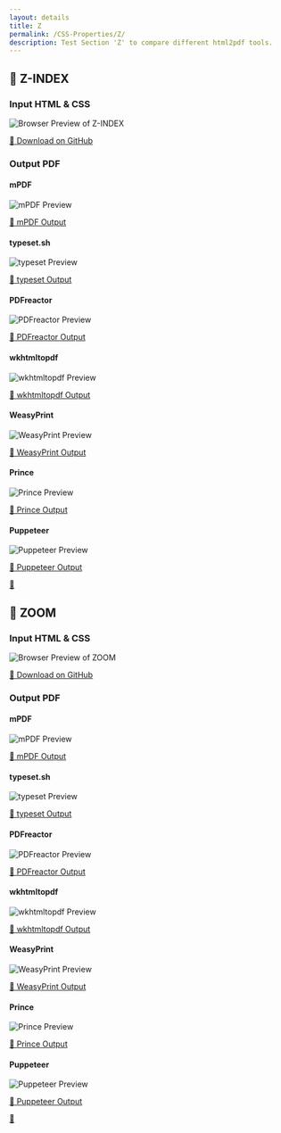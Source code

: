 ```yaml
---
layout: details
title: Z
permalink: /CSS-Properties/Z/
description: Test Section 'Z' to compare different html2pdf tools.
---
```




## 🔬 Z-INDEX

### Input HTML & CSS

<div class="browser-mockup with-url">
    <div>
        <img src="/{{ page.path }}/../browser_screenshot__html_CSS_Properties_Z_z-index.html.pdf.png" alt="Browser Preview of Z-INDEX" />
    </div>
</div>
<p>
    <a href="https://raw.githubusercontent.com/azettl/compare.html2pdf.tools/master//html/CSS%20Properties/Z/z-index.html" target="_blank" rel="noopener">📄 Download on GitHub</a>
</p>

### Output PDF

<div class="details-boxes">
    <div>
        <h4>mPDF</h4>
        <img src="/{{ page.path }}/../mpdf__html_CSS_Properties_Z_z-index.html.png" alt="mPDF Preview" />
        <p>
            <a href="/{{ page.path }}/../mpdf__html_CSS_Properties_Z_z-index.html.pdf" target="_blank">📕 mPDF Output</a>
        </p>
    </div>
    <div>
        <h4>typeset.sh</h4>
        <img src="/{{ page.path }}/../typeset__html_CSS_Properties_Z_z-index.html.png" alt="typeset Preview" />
        <p>
            <a href="/{{ page.path }}/../typeset__html_CSS_Properties_Z_z-index.html.pdf" target="_blank">📕 typeset Output</a>
        </p>
    </div>
    <div>
        <h4>PDFreactor</h4>
        <img src="/{{ page.path }}/../pdfreactor__html_CSS_Properties_Z_z-index.html.png" alt="PDFreactor Preview" />
        <p>
            <a href="/{{ page.path }}/../pdfreactor__html_CSS_Properties_Z_z-index.html.pdf" target="_blank">📕 PDFreactor Output</a>
        </p>
    </div>
    <div>
        <h4>wkhtmltopdf</h4>
        <img src="/{{ page.path }}/../wkhtmltopdf__html_CSS_Properties_Z_z-index.html.png" alt="wkhtmltopdf Preview" />
        <p>
            <a href="/{{ page.path }}/../wkhtmltopdf__html_CSS_Properties_Z_z-index.html.pdf" target="_blank">📕 wkhtmltopdf Output</a>
        </p>
    </div>
    <div>
        <h4>WeasyPrint</h4>
        <img src="/{{ page.path }}/../weasyprint__html_CSS_Properties_Z_z-index.html.png" alt="WeasyPrint Preview" />
        <p>
            <a href="/{{ page.path }}/../weasyprint__html_CSS_Properties_Z_z-index.html.pdf" target="_blank">📕 WeasyPrint Output</a>
        </p>
    </div>
    <div>
        <h4>Prince</h4>
        <img src="/{{ page.path }}/../princexml__html_CSS_Properties_Z_z-index.html.png" alt="Prince Preview" />
        <p>
            <a href="/{{ page.path }}/../princexml__html_CSS_Properties_Z_z-index.html.pdf" target="_blank">📕 Prince Output</a>
        </p>
    </div>
    <div>
        <h4>Puppeteer</h4>
        <img src="/{{ page.path }}/../puppeteer__html_CSS_Properties_Z_z-index.html.png" alt="Puppeteer Preview" />
        <p>
            <a href="/{{ page.path }}/../puppeteer__html_CSS_Properties_Z_z-index.html.pdf" target="_blank">📕 Puppeteer Output</a>
        </p>
    </div>
</div>

<a href="#top" class="rocket-outer">
    <span class="rocket">🚀</span>
</a>

## 🔬 ZOOM

### Input HTML & CSS

<div class="browser-mockup with-url">
    <div>
        <img src="/{{ page.path }}/../browser_screenshot__html_CSS_Properties_Z_zoom.html.pdf.png" alt="Browser Preview of ZOOM" />
    </div>
</div>
<p>
    <a href="https://raw.githubusercontent.com/azettl/compare.html2pdf.tools/master//html/CSS%20Properties/Z/zoom.html" target="_blank" rel="noopener">📄 Download on GitHub</a>
</p>

### Output PDF

<div class="details-boxes">
    <div>
        <h4>mPDF</h4>
        <img src="/{{ page.path }}/../mpdf__html_CSS_Properties_Z_zoom.html.png" alt="mPDF Preview" />
        <p>
            <a href="/{{ page.path }}/../mpdf__html_CSS_Properties_Z_zoom.html.pdf" target="_blank">📕 mPDF Output</a>
        </p>
    </div>
    <div>
        <h4>typeset.sh</h4>
        <img src="/{{ page.path }}/../typeset__html_CSS_Properties_Z_zoom.html.png" alt="typeset Preview" />
        <p>
            <a href="/{{ page.path }}/../typeset__html_CSS_Properties_Z_zoom.html.pdf" target="_blank">📕 typeset Output</a>
        </p>
    </div>
    <div>
        <h4>PDFreactor</h4>
        <img src="/{{ page.path }}/../pdfreactor__html_CSS_Properties_Z_zoom.html.png" alt="PDFreactor Preview" />
        <p>
            <a href="/{{ page.path }}/../pdfreactor__html_CSS_Properties_Z_zoom.html.pdf" target="_blank">📕 PDFreactor Output</a>
        </p>
    </div>
    <div>
        <h4>wkhtmltopdf</h4>
        <img src="/{{ page.path }}/../wkhtmltopdf__html_CSS_Properties_Z_zoom.html.png" alt="wkhtmltopdf Preview" />
        <p>
            <a href="/{{ page.path }}/../wkhtmltopdf__html_CSS_Properties_Z_zoom.html.pdf" target="_blank">📕 wkhtmltopdf Output</a>
        </p>
    </div>
    <div>
        <h4>WeasyPrint</h4>
        <img src="/{{ page.path }}/../weasyprint__html_CSS_Properties_Z_zoom.html.png" alt="WeasyPrint Preview" />
        <p>
            <a href="/{{ page.path }}/../weasyprint__html_CSS_Properties_Z_zoom.html.pdf" target="_blank">📕 WeasyPrint Output</a>
        </p>
    </div>
    <div>
        <h4>Prince</h4>
        <img src="/{{ page.path }}/../princexml__html_CSS_Properties_Z_zoom.html.png" alt="Prince Preview" />
        <p>
            <a href="/{{ page.path }}/../princexml__html_CSS_Properties_Z_zoom.html.pdf" target="_blank">📕 Prince Output</a>
        </p>
    </div>
    <div>
        <h4>Puppeteer</h4>
        <img src="/{{ page.path }}/../puppeteer__html_CSS_Properties_Z_zoom.html.png" alt="Puppeteer Preview" />
        <p>
            <a href="/{{ page.path }}/../puppeteer__html_CSS_Properties_Z_zoom.html.pdf" target="_blank">📕 Puppeteer Output</a>
        </p>
    </div>
</div>

<a href="#top" class="rocket-outer">
    <span class="rocket">🚀</span>
</a>


